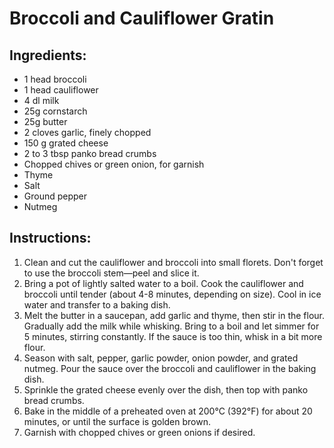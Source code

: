 # Broccoli and Cauliflower Gratin

## Ingredients:
- 1 head broccoli
- 1 head cauliflower
- 4 dl milk
- 25g cornstarch
- 25g butter
- 2 cloves garlic, finely chopped
- 150 g grated cheese
- 2 to 3 tbsp panko bread crumbs
- Chopped chives or green onion, for garnish
- Thyme
- Salt
- Ground pepper
- Nutmeg

## Instructions:
1. Clean and cut the cauliflower and broccoli into small florets. Don't forget to use the broccoli stem—peel and slice it.
2. Bring a pot of lightly salted water to a boil. Cook the cauliflower and broccoli until tender (about 4-8 minutes, depending on size). Cool in ice water and transfer to a baking dish.
3. Melt the butter in a saucepan, add garlic and thyme, then stir in the flour. Gradually add the milk while whisking. Bring to a boil and let simmer for 5 minutes, stirring constantly. If the sauce is too thin, whisk in a bit more flour.
4. Season with salt, pepper, garlic powder, onion powder, and grated nutmeg. Pour the sauce over the broccoli and cauliflower in the baking dish.
5. Sprinkle the grated cheese evenly over the dish, then top with panko bread crumbs.
6. Bake in the middle of a preheated oven at 200°C (392°F) for about 20 minutes, or until the surface is golden brown.
7. Garnish with chopped chives or green onions if desired.

